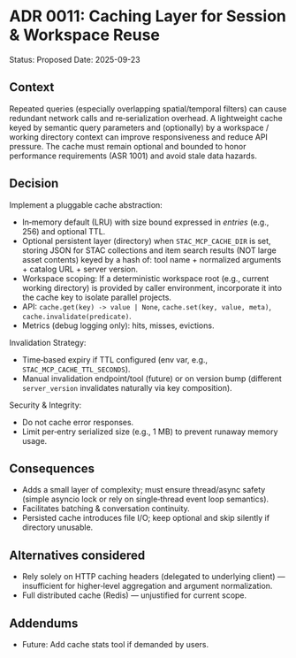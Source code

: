 # ADR 0011: Caching Layer for Session & Workspace Reuse

Status: Proposed
Date: 2025-09-23

## Context
Repeated queries (especially overlapping spatial/temporal filters) can cause redundant network calls and re‑serialization overhead. A lightweight cache keyed by semantic query parameters and (optionally) by a workspace / working directory context can improve responsiveness and reduce API pressure. The cache must remain optional and bounded to honor performance requirements (ASR 1001) and avoid stale data hazards.

## Decision
Implement a pluggable cache abstraction:
* In‑memory default (LRU) with size bound expressed in *entries* (e.g., 256) and optional TTL.
* Optional persistent layer (directory) when `STAC_MCP_CACHE_DIR` is set, storing JSON for STAC collections and item search results (NOT large asset contents) keyed by a hash of: tool name + normalized arguments + catalog URL + server version.
* Workspace scoping: If a deterministic workspace root (e.g., current working directory) is provided by caller environment, incorporate it into the cache key to isolate parallel projects.
* API: `cache.get(key) -> value | None`, `cache.set(key, value, meta)`, `cache.invalidate(predicate)`.
* Metrics (debug logging only): hits, misses, evictions.

Invalidation Strategy:
* Time‑based expiry if TTL configured (env var, e.g., `STAC_MCP_CACHE_TTL_SECONDS`).
* Manual invalidation endpoint/tool (future) or on version bump (different `server_version` invalidates naturally via key composition).

Security & Integrity:
* Do not cache error responses.
* Limit per‑entry serialized size (e.g., 1 MB) to prevent runaway memory usage.

## Consequences
* Adds a small layer of complexity; must ensure thread/async safety (simple asyncio lock or rely on single‑thread event loop semantics).
* Facilitates batching & conversation continuity.
* Persisted cache introduces file I/O; keep optional and skip silently if directory unusable.

## Alternatives considered
* Rely solely on HTTP caching headers (delegated to underlying client) — insufficient for higher‑level aggregation and argument normalization.
* Full distributed cache (Redis) — unjustified for current scope.

## Addendums
* Future: Add cache stats tool if demanded by users.
